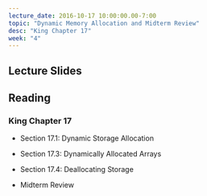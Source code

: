 ```yaml
---
lecture_date: 2016-10-17 10:00:00.00-7:00
topic: "Dynamic Memory Allocation and Midterm Review"
desc: "King Chapter 17"
week: "4"
---
```


## Lecture Slides

## Reading

### King Chapter 17

* Section 17.1: Dynamic Storage Allocation
* Section 17.3: Dynamically Allocated Arrays
* Section 17.4: Deallocating Storage

* Midterm Review